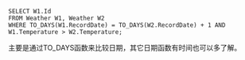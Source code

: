 
```
SELECT W1.Id
FROM Weather W1, Weather W2
WHERE TO_DAYS(W1.RecordDate) = TO_DAYS(W2.RecordDate) + 1 AND W1.Temperature > W2.Temperature;
```

主要是通过TO_DAYS函数来比较日期，其它日期函数有时间也可以多了解。
